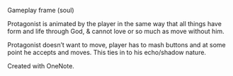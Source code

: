 Gameplay frame (soul)

Protagonist is animated by the player in the same way that all things have form and life through God, & cannot love or so much as move without him.

Protagonist doesn’t want to move, player has to mash buttons and at some point he accepts and moves. This ties in to his echo/shadow nature.

Created with OneNote.
